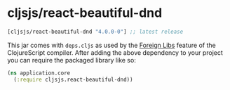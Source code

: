# cljsjs/react-beautiful-dnd

[](dependency)
```clojure
[cljsjs/react-beautiful-dnd "4.0.0-0"] ;; latest release
```
[](/dependency)

This jar comes with `deps.cljs` as used by the [Foreign Libs][flibs] feature
of the ClojureScript compiler. After adding the above dependency to your project
you can require the packaged library like so:

```clojure
(ns application.core
  (:require cljsjs.react-beautiful-dnd))
```

[flibs]: https://clojurescript.org/reference/packaging-foreign-deps
